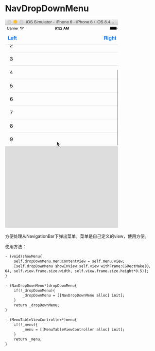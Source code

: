 # NavDropDownMenu
![](./menu.gif)

方便处理从NavigationBar下弹出菜单，菜单是自己定义的view，使用方便。

使用方法：

```
- (void)showMenu{
    self.dropDownMenu.menuContentView = self.menu.view;
    [self.dropDownMenu showInView:self.view withFrame:CGRectMake(0, 64, self.view.frame.size.width, self.view.frame.size.height*0.5)];
}

- (NavDropDownMenu*)dropDownMenu{
    if(!_dropDownMenu){
        _dropDownMenu = [[NavDropDownMenu alloc] init];
    }
    return _dropDownMenu;
}

- (MenuTableViewController*)menu{
    if(!_menu){
        _menu = [[MenuTableViewController alloc] init];
    }
    return _menu;
}
```



